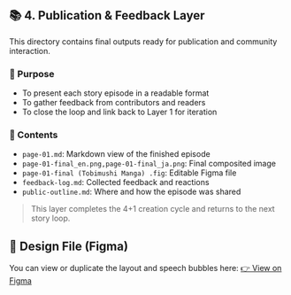 ## 📚 4. Publication & Feedback Layer

This directory contains final outputs ready for publication and community interaction.

### 🔎 Purpose
- To present each story episode in a readable format
- To gather feedback from contributors and readers
- To close the loop and link back to Layer 1 for iteration

### 📁 Contents
- `page-01.md`: Markdown view of the finished episode
- `page-01-final_en.png,page-01-final_ja.png`: Final composited image
- `page-01-final (Tobimushi Manga) .fig`: Editable Figma file
- `feedback-log.md`: Collected feedback and reactions
- `public-outline.md`: Where and how the episode was shared

> This layer completes the 4+1 creation cycle and returns to the next story loop.

## 🎨 Design File (Figma)

You can view or duplicate the layout and speech bubbles here:
[👉 View on Figma](https://www.figma.com/design/XDrDrpTHUx9hWUY1EFkVtM/page-01-final--Tobimushi-Manga-?node-id=1-451&t=Yn0SnkPbDiDDr8pn-1)
